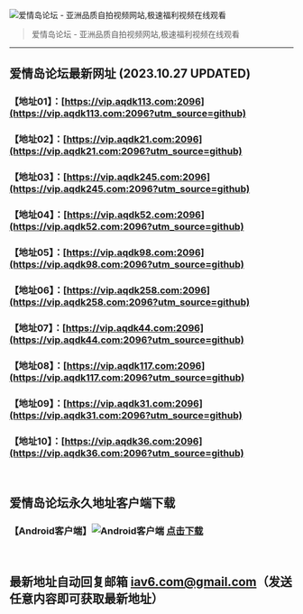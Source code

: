 ![爱情岛论坛 - 亚洲品质自拍视频网站,极速福利视频在线观看](http://ww1.sinaimg.cn/large/007drMcOgy1g5i6x3ua0xj30eg0393yo.jpg)
> 爱情岛论坛 - 亚洲品质自拍视频网站,极速福利视频在线观看

---

## 爱情岛论坛最新网址 (2023.10.27 UPDATED)
### 【地址01】：[https://vip.aqdk113.com:2096](https://vip.aqdk113.com:2096?utm_source=github)
### 【地址02】：[https://vip.aqdk21.com:2096](https://vip.aqdk21.com:2096?utm_source=github)
### 【地址03】：[https://vip.aqdk245.com:2096](https://vip.aqdk245.com:2096?utm_source=github)
### 【地址04】：[https://vip.aqdk52.com:2096](https://vip.aqdk52.com:2096?utm_source=github)
### 【地址05】：[https://vip.aqdk98.com:2096](https://vip.aqdk98.com:2096?utm_source=github)
### 【地址06】：[https://vip.aqdk258.com:2096](https://vip.aqdk258.com:2096?utm_source=github)
### 【地址07】：[https://vip.aqdk44.com:2096](https://vip.aqdk44.com:2096?utm_source=github)
### 【地址08】：[https://vip.aqdk117.com:2096](https://vip.aqdk117.com:2096?utm_source=github)
### 【地址09】：[https://vip.aqdk31.com:2096](https://vip.aqdk31.com:2096?utm_source=github)
### 【地址10】：[https://vip.aqdk36.com:2096](https://vip.aqdk36.com:2096?utm_source=github)
<br>

## 爱情岛论坛永久地址客户端下载
### 【Android客户端】![Android客户端](https://ww1.sinaimg.cn/large/007drMcOgy1fzljgv278jj300f00ia9t.jpg) [点击下载](https://app.aqdlt.app/v1/aqdlt_android_0828.apk)

<br>

## 最新地址自动回复邮箱 [iav6.com@gmail.com](mailto:iav6.com@gmail.com)（发送任意内容即可获取最新地址）
